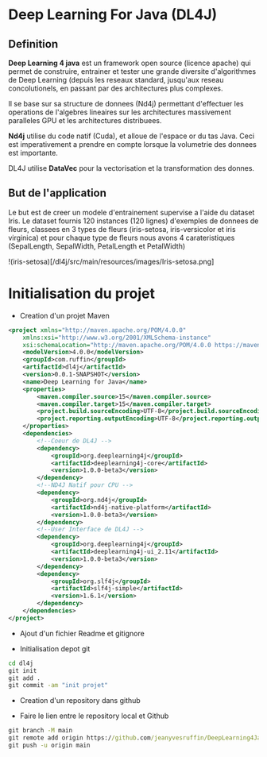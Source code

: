 # Deep Learning For Java (DL4J)

## Definition

**Deep Learning 4 java** est un framework open source (licence apache) qui permet de construire, entrainer et tester une grande diversite d'algorithmes de Deep Learning (depuis les reseaux standard, jusqu'aux reseau concolutionels, en passant par des architectures plus complexes.

Il se base sur sa structure de donnees (Nd4j) permettant d'effectuer les operations de l'algebres lineaires sur les architectures massivement paralleles GPU et les architectures distribuees.

**Nd4j** utilise du code natif (Cuda), et alloue de l'espace or du tas Java. Ceci est imperativement a prendre en compte lorsque la volumetrie des donnees est importante.

DL4J utilise **DataVec** pour la vectorisation et la transformation des donnes.

## But de l'application

Le but est de creer un modele d'entrainement supervise a l'aide du dataset Iris. Le dataset fournis 120 instances (120 lignes) d'exemples de donnees de fleurs, classees en 3 types de fleurs (iris-setosa, iris-versicolor et iris virginica) et pour chaque type de fleurs nous avons 4 carateristiques (SepalLength, SepalWidth, PetalLength et PetalWidth)

!(iris-setosa)[/dl4j/src/main/resources/images/Iris-setosa.png]



# Initialisation du projet

* Creation d'un projet Maven


```xml
<project xmlns="http://maven.apache.org/POM/4.0.0"
	xmlns:xsi="http://www.w3.org/2001/XMLSchema-instance"
	xsi:schemaLocation="http://maven.apache.org/POM/4.0.0 https://maven.apache.org/xsd/maven-4.0.0.xsd">
	<modelVersion>4.0.0</modelVersion>
	<groupId>com.ruffin</groupId>
	<artifactId>dl4j</artifactId>
	<version>0.0.1-SNAPSHOT</version>
	<name>Deep Learning for Java</name>
	<properties>
		<maven.compiler.source>15</maven.compiler.source>
		<maven.compiler.target>15</maven.compiler.target>
		<project.build.sourceEncoding>UTF-8</project.build.sourceEncoding>
		<project.reporting.outputEncoding>UTF-8</project.reporting.outputEncoding>
	</properties>
	<dependencies>
		<!--Coeur de DL4J -->
		<dependency>
			<groupId>org.deeplearning4j</groupId>
			<artifactId>deeplearning4j-core</artifactId>
			<version>1.0.0-beta3</version>
		</dependency>
		<!--ND4J Natif pour CPU -->
		<dependency>
			<groupId>org.nd4j</groupId>
			<artifactId>nd4j-native-platform</artifactId>
			<version>1.0.0-beta3</version>
		</dependency>
		<!--User Interface de DL4J -->
		<dependency>
			<groupId>org.deeplearning4j</groupId>
			<artifactId>deeplearning4j-ui_2.11</artifactId>
			<version>1.0.0-beta3</version>
		</dependency>
		<dependency>
			<groupId>org.slf4j</groupId>
			<artifactId>slf4j-simple</artifactId>
			<version>1.6.1</version>
		</dependency>
	</dependencies>
</project>
```


* Ajout d'un fichier Readme et gitignore

* Initialisation depot git

```cmd
cd dl4j
git init
git add .
git commit -am "init projet"
```

* Creation d'un repository dans github

* Faire le lien entre le repository local et Github

```cmd
git branch -M main
git remote add origin https://github.com/jeanyvesruffin/DeepLearning4Java.git
git push -u origin main
```


